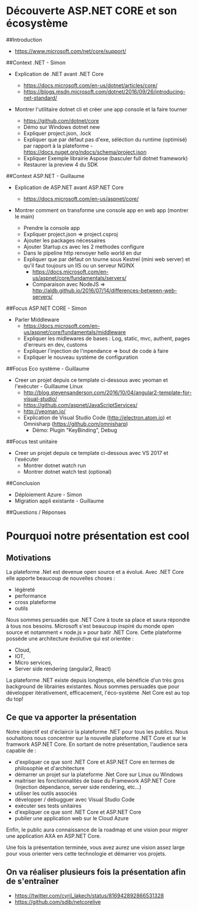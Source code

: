 
# Découverte ASP.NET CORE et son écosystème

##Introduction
- https://www.microsoft.com/net/core/support/

##Context .NET - Simon
- Explication de .NET avant .NET Core 
    - https://docs.microsoft.com/en-us/dotnet/articles/core/
    - https://blogs.msdn.microsoft.com/dotnet/2016/09/26/introducing-net-standard/
    
- Montrer l'utilitaire dotnet cli et créer une app console et la faire tourner 
    - https://github.com/dotnet/core
    - Démo sur Windows dotnet new
    - Expliquer project.json, .lock
    - Expliquer que par défaut pas d'exe, séléction du runtime (optimisé) par rapport à la plateforme
            - https://docs.nuget.org/ndocs/schema/project.json
    - Expliquer Exemple librairie Aspose (basculer full dotnet framework)
    - Restaurer la preview 4 du SDK

##Context ASP.NET - Guillaume
- Explication de ASP.NET avant ASP.NET Core 
    - https://docs.microsoft.com/en-us/aspnet/core/

- Montrer comment on transforme une console app en web app (montrer le main)
    - Prendre la console app 
    - Expliquer project.json => project.csproj
    - Ajouter les packages nécessaires
    - Ajouter Startup.cs avec les 2 methodes configure
    - Dans le pipeline http renvoyer hello world en dur
    - Expliquer que par défaut on tourne sous Kestrel (mini web server) et qu'il faut toujours un IIS ou un serveur NGINX
        - https://docs.microsoft.com/en-us/aspnet/core/fundamentals/servers/
        - Comparaison avec NodeJS => http://aldb.github.io/2016/07/14/differences-between-web-servers/

##Focus ASP.NET CORE - Simon
 - Parler Middleware 
    - https://docs.microsoft.com/en-us/aspnet/core/fundamentals/middleware
    - Expliquer les midlewares de bases : Log, static, mvc, authent, pages d'erreurs en dev, customs 
    - Expliquer l'injection de l'inpendance => bout de code à faire
    - Expliquer le nouveau système de configuration

##Focus Eco système - Guillaume
- Creer un projet depuis ce template ci-dessous avec yeoman et l'exécuter - Guillaume Linux
    - http://blog.stevensanderson.com/2016/10/04/angular2-template-for-visual-studio/ 
    - https://github.com/aspnet/JavaScriptServices/
    - http://yeoman.io/
    - Explication de Visual Studio Code (http://electron.atom.io) et Omnisharp (https://github.com/omnisharp)
        - Démo: Plugin "KeyBinding", Debug 

##Focus test unitaire
- Creer un projet depuis ce template ci-dessous avec VS 2017 et l'exécuter 
    - Montrer dotnet watch run
    - Montrer dotnet watch test (optional)

##Conclusion
- Déploiement Azure - Simon
- Migration appli existante - Guillaume

##Questions / Réponses


# Pourquoi notre présentation est cool

## Motivations 
La plateforme .Net est devenue open source et a évolué. 
Avec .NET Core elle apporte beaucoup de nouvelles choses : 
- légèreté
- performance
- cross plateforme
- outils 

Nous sommes persuadés que .NET Core à toute sa place et saura répondre à tous nos besoins.
Microsoft s'est beaucoup inspiré du monde open source et notamment « node.js » pour batir .NET Core. 
Cette plateforme possède une architecture évolutive qui est orientée  :
- Cloud,
- IOT,
- Micro services,
- Server side rendering (angular2, React)

La plateforme .NET existe depuis longtemps, elle bénéficie d’un très gros background de librairies existantes.
Nous sommes persuadés que pour développer itérativement, efficacement, l'éco-système .Net Core est au top du top!

## Ce que va apporter la présentation
Notre objectif est d'éclaircir la plateforme .NET pour tous les publics.
Nous souhaitons nous concentrer sur la nouvelle plateforme .NET Core et sur le framwork ASP.NET Core.
En sortant de notre présentation, l'audience sera capable de :
- d'expliquer ce que sont .NET Core et ASP.NET Core en termes de philosophie et d'architecture
- démarrer un projet sur la plateforme .Net Core sur Linux ou Windows
- maitriser les fonctionnalités de base du Framework ASP.NET Core (Injection dépendance, server side rendering, etc...)
- utiliser les outils associés
- développer / debugguer avec Visual Studio Code  
- exécuter ses tests unitaires 
- d'expliquer ce que sont .NET Core et ASP.NET Core
- publier une application web sur le Cloud Azure

Enfin, le public aura connaissance de la roadmap et une vision pour migrer une application AXA en ASP.NET Core.

Une fois la présentation terminée, vous avez aurez une vision assez large pour vous orienter vers cette technologie et démarrer vos projets.

## On va réaliser plusieurs fois la présentation afin de s'entraîner
- https://twitter.com/cyril_lakech/status/816942892866531328
- https://github.com/sdib/netcorelive


